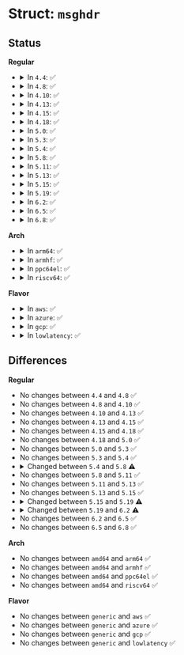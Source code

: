 # Struct: <code>msghdr</code>

## Status
<b>Regular</b>
<ul>
<li>
<details>
<summary>In <code>4.4</code>: ✅</summary>

```c
struct msghdr {
    void *msg_name;
    int msg_namelen;
    struct iov_iter msg_iter;
    void *msg_control;
    __kernel_size_t msg_controllen;
    unsigned int msg_flags;
    struct kiocb *msg_iocb;
};
```
</details>
</li>
<li>
<details>
<summary>In <code>4.8</code>: ✅</summary>

```c
struct msghdr {
    void *msg_name;
    int msg_namelen;
    struct iov_iter msg_iter;
    void *msg_control;
    __kernel_size_t msg_controllen;
    unsigned int msg_flags;
    struct kiocb *msg_iocb;
};
```
</details>
</li>
<li>
<details>
<summary>In <code>4.10</code>: ✅</summary>

```c
struct msghdr {
    void *msg_name;
    int msg_namelen;
    struct iov_iter msg_iter;
    void *msg_control;
    __kernel_size_t msg_controllen;
    unsigned int msg_flags;
    struct kiocb *msg_iocb;
};
```
</details>
</li>
<li>
<details>
<summary>In <code>4.13</code>: ✅</summary>

```c
struct msghdr {
    void *msg_name;
    int msg_namelen;
    struct iov_iter msg_iter;
    void *msg_control;
    __kernel_size_t msg_controllen;
    unsigned int msg_flags;
    struct kiocb *msg_iocb;
};
```
</details>
</li>
<li>
<details>
<summary>In <code>4.15</code>: ✅</summary>

```c
struct msghdr {
    void *msg_name;
    int msg_namelen;
    struct iov_iter msg_iter;
    void *msg_control;
    __kernel_size_t msg_controllen;
    unsigned int msg_flags;
    struct kiocb *msg_iocb;
};
```
</details>
</li>
<li>
<details>
<summary>In <code>4.18</code>: ✅</summary>

```c
struct msghdr {
    void *msg_name;
    int msg_namelen;
    struct iov_iter msg_iter;
    void *msg_control;
    __kernel_size_t msg_controllen;
    unsigned int msg_flags;
    struct kiocb *msg_iocb;
};
```
</details>
</li>
<li>
<details>
<summary>In <code>5.0</code>: ✅</summary>

```c
struct msghdr {
    void *msg_name;
    int msg_namelen;
    struct iov_iter msg_iter;
    void *msg_control;
    __kernel_size_t msg_controllen;
    unsigned int msg_flags;
    struct kiocb *msg_iocb;
};
```
</details>
</li>
<li>
<details>
<summary>In <code>5.3</code>: ✅</summary>

```c
struct msghdr {
    void *msg_name;
    int msg_namelen;
    struct iov_iter msg_iter;
    void *msg_control;
    __kernel_size_t msg_controllen;
    unsigned int msg_flags;
    struct kiocb *msg_iocb;
};
```
</details>
</li>
<li>
<details>
<summary>In <code>5.4</code>: ✅</summary>

```c
struct msghdr {
    void *msg_name;
    int msg_namelen;
    struct iov_iter msg_iter;
    void *msg_control;
    __kernel_size_t msg_controllen;
    unsigned int msg_flags;
    struct kiocb *msg_iocb;
};
```
</details>
</li>
<li>
<details>
<summary>In <code>5.8</code>: ✅</summary>

```c
struct msghdr {
    void *msg_name;
    int msg_namelen;
    struct iov_iter msg_iter;
    void *msg_control;
    void *msg_control_user;
    bool msg_control_is_user;
    __kernel_size_t msg_controllen;
    unsigned int msg_flags;
    struct kiocb *msg_iocb;
};
```
</details>
</li>
<li>
<details>
<summary>In <code>5.11</code>: ✅</summary>

```c
struct msghdr {
    void *msg_name;
    int msg_namelen;
    struct iov_iter msg_iter;
    void *msg_control;
    void *msg_control_user;
    bool msg_control_is_user;
    __kernel_size_t msg_controllen;
    unsigned int msg_flags;
    struct kiocb *msg_iocb;
};
```
</details>
</li>
<li>
<details>
<summary>In <code>5.13</code>: ✅</summary>

```c
struct msghdr {
    void *msg_name;
    int msg_namelen;
    struct iov_iter msg_iter;
    void *msg_control;
    void *msg_control_user;
    bool msg_control_is_user;
    __kernel_size_t msg_controllen;
    unsigned int msg_flags;
    struct kiocb *msg_iocb;
};
```
</details>
</li>
<li>
<details>
<summary>In <code>5.15</code>: ✅</summary>

```c
struct msghdr {
    void *msg_name;
    int msg_namelen;
    struct iov_iter msg_iter;
    void *msg_control;
    void *msg_control_user;
    bool msg_control_is_user;
    __kernel_size_t msg_controllen;
    unsigned int msg_flags;
    struct kiocb *msg_iocb;
};
```
</details>
</li>
<li>
<details>
<summary>In <code>5.19</code>: ✅</summary>

```c
struct msghdr {
    void *msg_name;
    int msg_namelen;
    int msg_inq;
    struct iov_iter msg_iter;
    void *msg_control;
    void *msg_control_user;
    bool msg_control_is_user;
    bool msg_get_inq;
    unsigned int msg_flags;
    __kernel_size_t msg_controllen;
    struct kiocb *msg_iocb;
};
```
</details>
</li>
<li>
<details>
<summary>In <code>6.2</code>: ✅</summary>

```c
struct msghdr {
    void *msg_name;
    int msg_namelen;
    int msg_inq;
    struct iov_iter msg_iter;
    void *msg_control;
    void *msg_control_user;
    bool msg_control_is_user;
    bool msg_get_inq;
    unsigned int msg_flags;
    __kernel_size_t msg_controllen;
    struct kiocb *msg_iocb;
    struct ubuf_info *msg_ubuf;
    int (*sg_from_iter)(struct sock *, struct sk_buff *, struct iov_iter *, size_t);
};
```
</details>
</li>
<li>
<details>
<summary>In <code>6.5</code>: ✅</summary>

```c
struct msghdr {
    void *msg_name;
    int msg_namelen;
    int msg_inq;
    struct iov_iter msg_iter;
    void *msg_control;
    void *msg_control_user;
    bool msg_control_is_user;
    bool msg_get_inq;
    unsigned int msg_flags;
    __kernel_size_t msg_controllen;
    struct kiocb *msg_iocb;
    struct ubuf_info *msg_ubuf;
    int (*sg_from_iter)(struct sock *, struct sk_buff *, struct iov_iter *, size_t);
};
```
</details>
</li>
<li>
<details>
<summary>In <code>6.8</code>: ✅</summary>

```c
struct msghdr {
    void *msg_name;
    int msg_namelen;
    int msg_inq;
    struct iov_iter msg_iter;
    void *msg_control;
    void *msg_control_user;
    bool msg_control_is_user;
    bool msg_get_inq;
    unsigned int msg_flags;
    __kernel_size_t msg_controllen;
    struct kiocb *msg_iocb;
    struct ubuf_info *msg_ubuf;
    int (*sg_from_iter)(struct sock *, struct sk_buff *, struct iov_iter *, size_t);
};
```
</details>
</li>
</ul>
<b>Arch</b>
<ul>
<li>
<details>
<summary>In <code>arm64</code>: ✅</summary>

```c
struct msghdr {
    void *msg_name;
    int msg_namelen;
    struct iov_iter msg_iter;
    void *msg_control;
    __kernel_size_t msg_controllen;
    unsigned int msg_flags;
    struct kiocb *msg_iocb;
};
```
</details>
</li>
<li>
<details>
<summary>In <code>armhf</code>: ✅</summary>

```c
struct msghdr {
    void *msg_name;
    int msg_namelen;
    struct iov_iter msg_iter;
    void *msg_control;
    __kernel_size_t msg_controllen;
    unsigned int msg_flags;
    struct kiocb *msg_iocb;
};
```
</details>
</li>
<li>
<details>
<summary>In <code>ppc64el</code>: ✅</summary>

```c
struct msghdr {
    void *msg_name;
    int msg_namelen;
    struct iov_iter msg_iter;
    void *msg_control;
    __kernel_size_t msg_controllen;
    unsigned int msg_flags;
    struct kiocb *msg_iocb;
};
```
</details>
</li>
<li>
<details>
<summary>In <code>riscv64</code>: ✅</summary>

```c
struct msghdr {
    void *msg_name;
    int msg_namelen;
    struct iov_iter msg_iter;
    void *msg_control;
    __kernel_size_t msg_controllen;
    unsigned int msg_flags;
    struct kiocb *msg_iocb;
};
```
</details>
</li>
</ul>
<b>Flavor</b>
<ul>
<li>
<details>
<summary>In <code>aws</code>: ✅</summary>

```c
struct msghdr {
    void *msg_name;
    int msg_namelen;
    struct iov_iter msg_iter;
    void *msg_control;
    __kernel_size_t msg_controllen;
    unsigned int msg_flags;
    struct kiocb *msg_iocb;
};
```
</details>
</li>
<li>
<details>
<summary>In <code>azure</code>: ✅</summary>

```c
struct msghdr {
    void *msg_name;
    int msg_namelen;
    struct iov_iter msg_iter;
    void *msg_control;
    __kernel_size_t msg_controllen;
    unsigned int msg_flags;
    struct kiocb *msg_iocb;
};
```
</details>
</li>
<li>
<details>
<summary>In <code>gcp</code>: ✅</summary>

```c
struct msghdr {
    void *msg_name;
    int msg_namelen;
    struct iov_iter msg_iter;
    void *msg_control;
    __kernel_size_t msg_controllen;
    unsigned int msg_flags;
    struct kiocb *msg_iocb;
};
```
</details>
</li>
<li>
<details>
<summary>In <code>lowlatency</code>: ✅</summary>

```c
struct msghdr {
    void *msg_name;
    int msg_namelen;
    struct iov_iter msg_iter;
    void *msg_control;
    __kernel_size_t msg_controllen;
    unsigned int msg_flags;
    struct kiocb *msg_iocb;
};
```
</details>
</li>
</ul>

## Differences
<b>Regular</b>
<ul>
<li>
No changes between <code>4.4</code> and <code>4.8</code> ✅
</li>
<li>
No changes between <code>4.8</code> and <code>4.10</code> ✅
</li>
<li>
No changes between <code>4.10</code> and <code>4.13</code> ✅
</li>
<li>
No changes between <code>4.13</code> and <code>4.15</code> ✅
</li>
<li>
No changes between <code>4.15</code> and <code>4.18</code> ✅
</li>
<li>
No changes between <code>4.18</code> and <code>5.0</code> ✅
</li>
<li>
No changes between <code>5.0</code> and <code>5.3</code> ✅
</li>
<li>
No changes between <code>5.3</code> and <code>5.4</code> ✅
</li>
<li>
<details>
<summary>Changed between <code>5.4</code> and <code>5.8</code> ⚠️</summary>
<ul>
<li>
<b>Field added. </b>
<code>void *msg_control_user</code>
</li>
<li>
<b>Field added. </b>
<code>bool msg_control_is_user</code>
</li>
</ul>
</details>
</li>
<li>
No changes between <code>5.8</code> and <code>5.11</code> ✅
</li>
<li>
No changes between <code>5.11</code> and <code>5.13</code> ✅
</li>
<li>
No changes between <code>5.13</code> and <code>5.15</code> ✅
</li>
<li>
<details>
<summary>Changed between <code>5.15</code> and <code>5.19</code> ⚠️</summary>
<ul>
<li>
<b>Field added. </b>
<code>int msg_inq</code>
</li>
<li>
<b>Field added. </b>
<code>bool msg_get_inq</code>
</li>
</ul>
</details>
</li>
<li>
<details>
<summary>Changed between <code>5.19</code> and <code>6.2</code> ⚠️</summary>
<ul>
<li>
<b>Field added. </b>
<code>struct ubuf_info *msg_ubuf</code>
</li>
<li>
<b>Field added. </b>
<code>int (*sg_from_iter)(struct sock *, struct sk_buff *, struct iov_iter *, size_t)</code>
</li>
</ul>
</details>
</li>
<li>
No changes between <code>6.2</code> and <code>6.5</code> ✅
</li>
<li>
No changes between <code>6.5</code> and <code>6.8</code> ✅
</li>
</ul>
<b>Arch</b>
<ul>
<li>
No changes between <code>amd64</code> and <code>arm64</code> ✅
</li>
<li>
No changes between <code>amd64</code> and <code>armhf</code> ✅
</li>
<li>
No changes between <code>amd64</code> and <code>ppc64el</code> ✅
</li>
<li>
No changes between <code>amd64</code> and <code>riscv64</code> ✅
</li>
</ul>
<b>Flavor</b>
<ul>
<li>
No changes between <code>generic</code> and <code>aws</code> ✅
</li>
<li>
No changes between <code>generic</code> and <code>azure</code> ✅
</li>
<li>
No changes between <code>generic</code> and <code>gcp</code> ✅
</li>
<li>
No changes between <code>generic</code> and <code>lowlatency</code> ✅
</li>
</ul>
